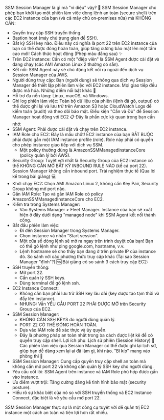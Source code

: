SSM Session Manager là gì mà "vi diệu" vậy? 🤔
SSM Session Manager cho phép bạn khởi tạo một phiên làm việc dòng lệnh an toàn (secure shell) trên các EC2 instance của bạn (và cả máy chủ on-premises nữa) mà KHÔNG CẦN:
 * Quyền truy cập SSH truyền thống.
 * Bastion host (máy chủ trung gian để SSH).
 * Bất kỳ SSH key nào.
Điều này có nghĩa là port 22 trên EC2 instance của bạn có thể được đóng hoàn toàn, giúp tăng cường bảo mật lên một tầm cao mới!
Cách thức hoạt động (Phép màu đằng sau) ✨
 * Trên EC2 instance: Cần có một "điệp viên" là SSM Agent được cài đặt và đang chạy (các AMI Amazon Linux 2 thường có sẵn).
 * Kết nối: SSM Agent này sẽ chủ động kết nối ra ngoài đến dịch vụ Session Manager của AWS.
 * Người dùng truy cập: Bạn (người dùng) sẽ thông qua dịch vụ Session Manager để thiết lập phiên làm việc với EC2 instance. Mọi giao tiếp đều được mã hóa.
Những điểm nổi bật khác 🌟
 * Hỗ trợ đa nền tảng: Linux, macOS, và Windows.
 * Ghi log phiên làm việc: Toàn bộ dữ liệu của phiên (lệnh đã gõ, output) có thể được ghi lại và lưu trữ trên Amazon S3 hoặc CloudWatch Logs để kiểm toán (audit) và theo dõi bảo mật.
Điều kiện "Cần và Đủ" để Session Manager hoạt động với EC2 📋
Đây là phần cực kỳ quan trọng bạn cần nhớ:
 * SSM Agent: Phải được cài đặt và chạy trên EC2 instance.
 * IAM Role cho EC2: Đây là mấu chốt! EC2 instance của bạn BẮT BUỘC phải được gắn một IAM instance profile (role). Role này phải có quyền cho phép instance giao tiếp với dịch vụ SSM.
   * Một policy thường dùng là AmazonSSMManagedInstanceCore (policy quản lý bởi AWS).
 * Security Group: Tuyệt vời nhất là Security Group của EC2 instance có thể KHÔNG CẦN MỞ BẤT KỲ INBOUND RULE NÀO (kể cả port 22). Session Manager không cần inbound port.
Trải nghiệm thực tế (Qua lời kể trong bài giảng) 💻
 * Khởi chạy EC2: Chọn AMI Amazon Linux 2, không cần Key Pair, Security Group không mở port nào.
 * Gắn IAM Role: Tạo và gắn IAM Role có policy AmazonSSMManagedInstanceCore cho EC2.
 * Kiểm tra trong Systems Manager:
   * Vào Systems Manager > Fleet Manager. Instance của bạn sẽ xuất hiện ở đây dưới dạng "managed node" khi SSM Agent kết nối thành công.
 * Bắt đầu phiên làm việc:
   * Đi đến Session Manager trong Systems Manager.
   * Chọn instance và nhấn "Start session".
   * Một cửa sổ dòng lệnh sẽ mở ra ngay trên trình duyệt của bạn! Bạn có thể gõ lệnh như ping google.com, hostname, v.v.
   * Lệnh hostname sẽ cho thấy bạn đang ở trên private IP của instance đó.
So sánh với các phương thức truy cập khác (Tại sao Session Manager "đỉnh"?) 🆚
Bài giảng có so sánh 3 cách truy cập EC2:
 * SSH truyền thống:
   * Mở port 22.
   * Cần quản lý SSH keys.
   * Dùng terminal để gõ lệnh ssh.
 * EC2 Instance Connect:
   * Không cần bạn phải lưu trữ SSH key lâu dài (key được tạo tạm thời và đẩy lên instance).
   * NHƯNG: Vẫn YÊU CẦU PORT 22 PHẢI ĐƯỢC MỞ trên Security Group của EC2.
 * SSM Session Manager:
   * KHÔNG CẦN SSH KEYS do người dùng quản lý.
   * PORT 22 CÓ THỂ ĐÓNG HOÀN TOÀN.
   * Dựa vào IAM role để xác thực và ủy quyền.
   * Đây là phương pháp an toàn nhất trong ba cách được liệt kê để có quyền truy cập shell.
Lợi ích phụ: Lịch sử phiên (Session History) 📖
Các phiên làm việc qua Session Manager có thể được ghi lại lịch sử, giúp bạn dễ dàng xem lại ai đã làm gì, khi nào.
"Bí kíp" mang vào phòng thi 🎯
 * SSM Session Manager: Cung cấp quyền truy cập shell an toàn mà không cần mở port 22 và không cần quản lý SSH key cho người dùng.
 * Yêu cầu cốt lõi: SSM Agent trên instance và IAM Role phù hợp được gắn vào instance.
 * Ưu điểm vượt trội: Tăng cường đáng kể tình hình bảo mật (security posture).
 * Hiểu rõ sự khác biệt của nó so với SSH truyền thống và EC2 Instance Connect, đặc biệt là về yêu cầu mở port 22.

SSM Session Manager thực sự là một công cụ tuyệt vời để quản trị EC2 instance một cách an toàn và tiện lợi hơn rất nhiều. 
